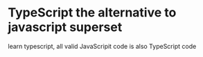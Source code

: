 # TypeScript the alternative to javascript superset

learn typescript, all valid JavaScripit code is also TypeScript code
